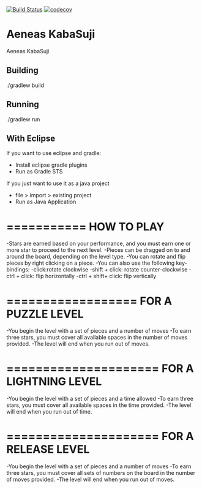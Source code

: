 [![Build Status](https://travis-ci.org/Cheddarpuffs/Aeneas-KabaSuji.svg?branch=master)](https://travis-ci.org/Cheddarpuffs/Aeneas-KabaSuji)
[![codecov](https://codecov.io/gh/Cheddarpuffs/Aeneas-KabaSuji/branch/master/graph/badge.svg)](https://codecov.io/gh/Cheddarpuffs/Aeneas-KabaSuji)


# Aeneas KabaSuji
Aeneas KabaSuji


## Building
./gradlew build

## Running
./gradlew run

## With Eclipse

If you want to use eclipse and gradle:

 - Install eclipse gradle plugins
 - Run as Gradle STS

If you just want to use it as a java project

 - file > import > existing project
 - Run as Java Application

===========
HOW TO PLAY
===========
-Stars are earned based on your performance, and you must earn one or more star to proceed to the next level.
-Pieces can be dragged on to and around the board, depending on the level type.
-You can rotate and flip pieces by right clicking on a piece.
-You can also use the following key-bindings:
	-click:rotate clockwise
	-shift + click: rotate counter-clockwise
	-ctrl + click: flip horizontally
	-ctrl + shift+ click: flip vertically

==================
FOR A PUZZLE LEVEL
==================
-You begin the level with a set of pieces and a number of moves
-To earn three stars, you must cover all available spaces in the number of moves provided.
-The level will end when you run out of moves.

=====================
FOR A LIGHTNING LEVEL
=====================
-You begin the level with a set of pieces and a time allowed
-To earn three stars, you must cover all available spaces in the time provided.
-The level will end when you run out of time.

=====================
FOR A RELEASE LEVEL
=====================
-You begin the level with a set of pieces and a number of moves
-To earn three stars, you must cover all sets of numbers on the board in the number of moves provided.
-The level will end when you run out of moves.

